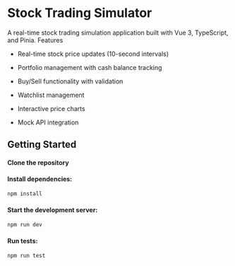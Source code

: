 # Stock Trading Simulator

A real-time stock trading simulation application built with Vue 3, TypeScript, and Pinia.
Features

- Real-time stock price updates (10-second intervals)

- Portfolio management with cash balance tracking

- Buy/Sell functionality with validation

- Watchlist management

- Interactive price charts

- Mock API integration

## Getting Started

#### Clone the repository

#### Install dependencies:

```sh
npm install
```

#### Start the development server:

```sh
npm run dev
```

#### Run tests:

```sh
npm run test
```
